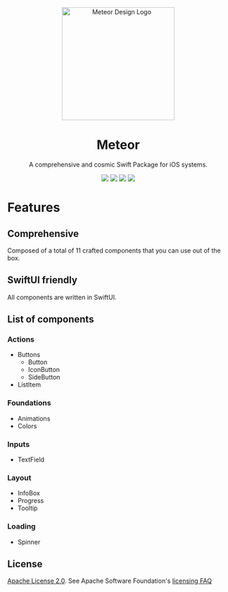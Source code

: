 <div align="center">
    <img alt="Meteor Design Logo" width="256" src="https://github.com/xxZap/MeteorDesignSystem/assets/5339325/ffd24238-fefd-41b0-ad5c-12eaad2e17d7"/>
</div>
<div align="center">
  <h1>Meteor</h1>
</div>

<div align="center">
A comprehensive and cosmic Swift Package for iOS systems.
</div>

<p align="center">
    <img src="https://img.shields.io/badge/iOS-v17-blue"/>
    <img src="https://img.shields.io/badge/macOS-v14-purple"/>
    <img src="https://img.shields.io/badge/Swift_Package_Manager-compatible-orange?style=flat"/>
    <a href="https://github.com/xxZap/MeteorDesignSystem/blob/main/LICENSE.txt">
        <img src="https://img.shields.io/badge/license-apache 2.0-gold"/>
    </a>
</p>

# Features

## Comprehensive

Composed of a total of 11 crafted components that you can use out of the box.

## SwiftUI friendly

All components are written in SwiftUI.

## List of components

### Actions
- Buttons
  - Button
  - IconButton
  - SideButton
- ListItem

### Foundations
- Animations
- Colors

### Inputs
- TextField

### Layout
- InfoBox
- Progress
- Tooltip

### Loading
- Spinner


## License
[Apache License 2.0][license]. See Apache Software Foundation's [licensing FAQ][licensing-faq]

[license]: LICENSE.txt
[licensing-faq]: https://www.apache.org/licenses/LICENSE-2.0
